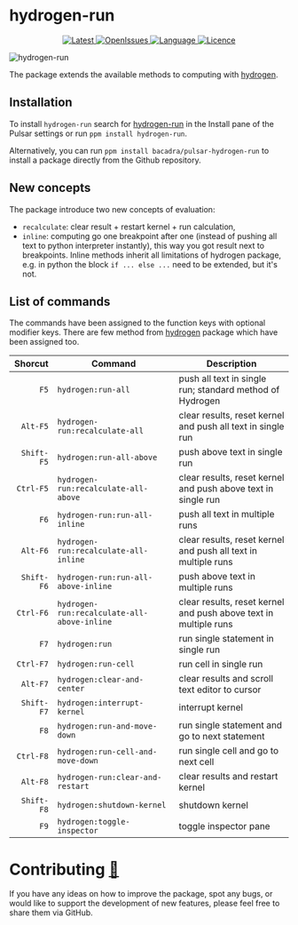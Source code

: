 # hydrogen-run

<p align="center">
  <a href="https://github.com/bacadra/pulsar-hydrogen-run/tags">
  <img src="https://img.shields.io/github/v/tag/bacadra/pulsar-hydrogen-run?style=for-the-badge&label=Latest&color=blue" alt="Latest">
  </a>
  <a href="https://github.com/bacadra/pulsar-hydrogen-run/issues">
  <img src="https://img.shields.io/github/issues-raw/bacadra/pulsar-hydrogen-run?style=for-the-badge&color=blue" alt="OpenIssues">
  </a>
  <a href="https://github.com/bacadra/pulsar-hydrogen-run/blob/master/package.json">
  <img src="https://img.shields.io/github/languages/top/bacadra/pulsar-hydrogen-run?style=for-the-badge&color=blue" alt="Language">
  </a>
  <a href="https://github.com/bacadra/pulsar-hydrogen-run/blob/master/LICENSE">
  <img src="https://img.shields.io/github/license/bacadra/pulsar-hydrogen-run?style=for-the-badge&color=blue" alt="Licence">
  </a>
</p>

![hydrogen-run](https://github.com/bacadra/hydrogen-run/blob/master/assets/hydrogen-run.gif?raw=true)

The package extends the available methods to computing with [hydrogen](https://github.com/nteract/hydrogen).

## Installation

To install `hydrogen-run` search for [hydrogen-run](https://web.pulsar-edit.dev/packages/hydrogen-run) in the Install pane of the Pulsar settings or run `ppm install hydrogen-run`.

Alternatively, you can run `ppm install bacadra/pulsar-hydrogen-run` to install a package directly from the Github repository.

## New concepts

The package introduce two new concepts of evaluation:

* `recalculate`: clear result + restart kernel + run calculation,
* `inline`: computing go one breakpoint after one (instead of pushing all text to python interpreter instantly), this way you got result next to breakpoints. Inline methods inherit all limitations of hydrogen package, e.g. in python the block `if ... else ...` need to be extended, but it's not.

## List of commands

The commands have been assigned to the function keys with optional modifier keys. There are few method from [hydrogen](https://github.com/nteract/hydrogen) package which have been assigned too.

| Shorcut | Command | Description |
| -: | - | - |
| <div style="white-space:nowrap">`F5`      </div> | <div style="white-space:nowrap">`hydrogen:run-all`                         </div> | push all text in single run; standard method of Hydrogen |
| <div style="white-space:nowrap">`Alt-F5`  </div> | <div style="white-space:nowrap">`hydrogen-run:recalculate-all`             </div> | clear results, reset kernel and push all text in single run |
| <div style="white-space:nowrap">`Shift-F5`</div> | <div style="white-space:nowrap">`hydrogen:run-all-above`                   </div> | push above text in single run |
| <div style="white-space:nowrap">`Ctrl-F5` </div> | <div style="white-space:nowrap">`hydrogen-run:recalculate-all-above`       </div> | clear results, reset kernel and push above text in single run |
| <div style="white-space:nowrap">`F6`      </div> | <div style="white-space:nowrap">`hydrogen-run:run-all-inline`              </div> | push all text in multiple runs |
| <div style="white-space:nowrap">`Alt-F6`  </div> | <div style="white-space:nowrap">`hydrogen-run:recalculate-all-inline`      </div> | clear results, reset kernel and push all text in multiple runs |
| <div style="white-space:nowrap">`Shift-F6`</div> | <div style="white-space:nowrap">`hydrogen-run:run-all-above-inline`        </div> | push above text in multiple runs |
| <div style="white-space:nowrap">`Ctrl-F6` </div> | <div style="white-space:nowrap">`hydrogen-run:recalculate-all-above-inline`</div> | clear results, reset kernel and push above text in multiple runs  |
| <div style="white-space:nowrap">`F7`      </div> | <div style="white-space:nowrap">`hydrogen:run`                             </div> | run single statement in single run |
| <div style="white-space:nowrap">`Ctrl-F7` </div> | <div style="white-space:nowrap">`hydrogen:run-cell`                        </div> | run cell in single run |
| <div style="white-space:nowrap">`Alt-F7`  </div> | <div style="white-space:nowrap">`hydrogen:clear-and-center`                </div> | clear results and scroll text editor to cursor |
| <div style="white-space:nowrap">`Shift-F7`</div> | <div style="white-space:nowrap">`hydrogen:interrupt-kernel`                </div> | interrupt kernel |
| <div style="white-space:nowrap">`F8`      </div> | <div style="white-space:nowrap">`hydrogen:run-and-move-down`               </div> | run single statement and go to next statement |
| <div style="white-space:nowrap">`Ctrl-F8` </div> | <div style="white-space:nowrap">`hydrogen:run-cell-and-move-down`          </div> | run single cell and go to next cell |
| <div style="white-space:nowrap">`Alt-F8`  </div> | <div style="white-space:nowrap">`hydrogen-run:clear-and-restart`           </div> | clear results and restart kernel |
| <div style="white-space:nowrap">`Shift-F8`</div> | <div style="white-space:nowrap">`hydrogen:shutdown-kernel`                 </div> | shutdown kernel |
| <div style="white-space:nowrap">`F9`      </div> | <div style="white-space:nowrap">`hydrogen:toggle-inspector`                </div> | toggle inspector pane |

# Contributing [🍺](https://www.buymeacoffee.com/asiloisad)

If you have any ideas on how to improve the package, spot any bugs, or would like to support the development of new features, please feel free to share them via GitHub.
